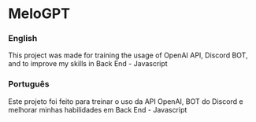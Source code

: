 <h1>MeloGPT</h1>
<h3>English</h3>
<p>This project was made for training the usage of OpenAI API, Discord BOT, and to improve my skills in Back End - Javascript</p>
<h3>Português</h3>
<p>Este projeto foi feito para treinar o uso da API OpenAI, BOT do Discord e melhorar minhas habilidades em Back End - Javascript</p>
